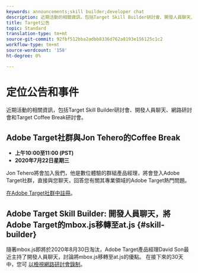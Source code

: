 ```yaml
---
keywords: announcements;skill builder;developer chat
description: 近期活動的相關資訊，包括Target Skill Builder研討會、開發人員聊天、網路研討會和Target Coffee Break研討會。
title: Target公告
topic: Standard
translation-type: tm+mt
source-git-commit: 92fbf512bba2adbb8336d762a8193e156125c1c2
workflow-type: tm+mt
source-wordcount: '158'
ht-degree: 0%

---
```



# 定位公告和事件

近期活動的相關資訊，包括Target Skill Builder研討會、開發人員聊天、網路研討會和Target Coffee Break研討會。

## Adobe Target社群與Jon Tehero的Coffee Break

* **上午10:00至11:00 (PST)**
* **2020年7月22日星期三**

Jon Tehero將會加入我們，他是數位體驗的群組產品經理，將會登入Adobe Target社群，直接與您聊天，回答您有關其專業領域的Adobe Target熱門問題。

[在Adobe Target社群中註冊](https://adobe-target-community-coffee-breaks.experienceleague.adobeevents.com/)。

## Adobe Target Skill Builder: 開發人員聊天，將Adobe Target的mbox.js移轉至at.js {#skill-builder}

隨著mbox.js即將於2020年8月30日淘汰，Adobe Target產品經理David Son最近主持了開發人員聊天，討論將mbox.js移轉至at.js的優點。 在接下來的30天中，您可 [以檢視網路研討會錄制](https://seminars.adobeconnect.com/ptdo6mfo6qn6/?proto=true)。